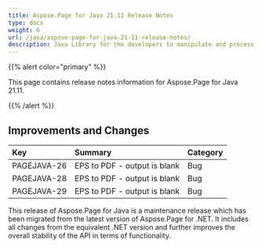 ```yaml
---
title: Aspose.Page for Java 21.11 Release Notes
type: docs
weight: 6
url: /java/aspose-page-for-java-21-11-release-notes/
description: Java Library for the developers to manipulate and process PS, EPS, and XPS files. Release Notes of Aspose.Page API solution for Java | Release 2021.11
---
```


{{% alert color="primary" %}}

This page contains release notes information for Aspose.Page for Java 21.11.

{{% /alert %}}
## **Improvements and Changes**

|**Key**|**Summary**|**Category**|
| :- | :- | :- |
|PAGEJAVA-26|EPS to PDF - output is blank|Bug|
|PAGEJAVA-28|EPS to PDF - output is blank|Bug|
|PAGEJAVA-29|EPS to PDF - output is blank|Bug|

This release of Aspose.Page for Java is a maintenance release which has been migrated from the latest version of Aspose.Page for .NET. It includes all changes from the equivalent .NET version and further improves the overall stability of the API in terms of functionality.

